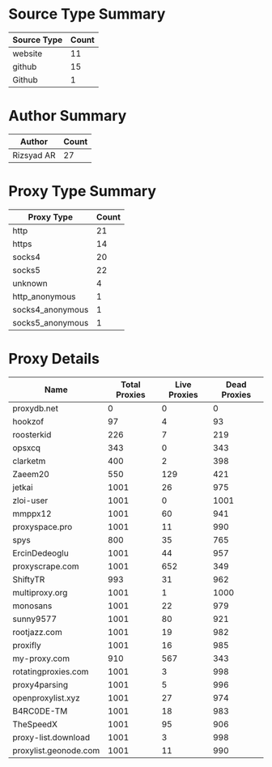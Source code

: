 # Source Type Summary

| Source Type | Count |
|-------------|-------|
| website | 11 |
| github | 15 |
| Github | 1 |


# Author Summary

| Author | Count |
|--------|-------|
| Rizsyad AR | 27 |


# Proxy Type Summary

| Proxy Type | Count |
|------------|-------|
| http | 21 |
| https | 14 |
| socks4 | 20 |
| socks5 | 22 |
| unknown | 4 |
| http_anonymous | 1 |
| socks4_anonymous | 1 |
| socks5_anonymous | 1 |


# Proxy Details

| Name | Total Proxies | Live Proxies | Dead Proxies |
|------|---------------|--------------|---------------|
| proxydb.net | 0 | 0 | 0 |
| hookzof | 97 | 4 | 93 |
| roosterkid | 226 | 7 | 219 |
| opsxcq | 343 | 0 | 343 |
| clarketm | 400 | 2 | 398 |
| Zaeem20 | 550 | 129 | 421 |
| jetkai | 1001 | 26 | 975 |
| zloi-user | 1001 | 0 | 1001 |
| mmppx12 | 1001 | 60 | 941 |
| proxyspace.pro | 1001 | 11 | 990 |
| spys | 800 | 35 | 765 |
| ErcinDedeoglu | 1001 | 44 | 957 |
| proxyscrape.com | 1001 | 652 | 349 |
| ShiftyTR | 993 | 31 | 962 |
| multiproxy.org | 1001 | 1 | 1000 |
| monosans | 1001 | 22 | 979 |
| sunny9577 | 1001 | 80 | 921 |
| rootjazz.com | 1001 | 19 | 982 |
| proxifly | 1001 | 16 | 985 |
| my-proxy.com | 910 | 567 | 343 |
| rotatingproxies.com | 1001 | 3 | 998 |
| proxy4parsing | 1001 | 5 | 996 |
| openproxylist.xyz | 1001 | 27 | 974 |
| B4RC0DE-TM | 1001 | 18 | 983 |
| TheSpeedX | 1001 | 95 | 906 |
| proxy-list.download | 1001 | 3 | 998 |
| proxylist.geonode.com | 1001 | 11 | 990 |
